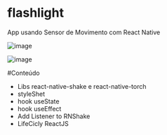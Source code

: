# flashlight
App usando Sensor de Movimento com React Native

![image](https://user-images.githubusercontent.com/17202824/176106145-ab4358b0-63eb-4f3a-9f95-88f74b1deaca.png)

![image](https://user-images.githubusercontent.com/17202824/176106199-4b55fa2f-60c5-45b7-aa49-913b3942e996.png)

#Conteúdo

- Libs react-native-shake e react-native-torch
- styleShet
- hook useState
- hook useEffect
- Add Listener to RNShake
- LifeCicly ReactJS


